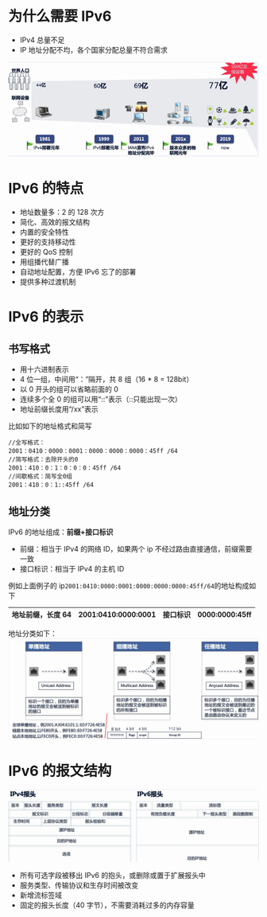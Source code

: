 # 为什么需要 IPv6

- IPv4 总量不足
- IP 地址分配不均，各个国家分配总量不符合需求

![Alt text](IPv6%E7%AE%80%E4%BB%8B.assets/image.png)

# IPv6 的特点

- 地址数量多：2 的 128 次方
- 简化、高效的报文结构
- 内置的安全特性
- 更好的支持移动性
- 更好的 QoS 控制
- 用组播代替广播
- 自动地址配置，方便 IPv6 忘了的部署
- 提供多种过渡机制

# IPv6 的表示

## 书写格式

- 用十六进制表示
- 4 位一组，中间用“：”隔开，共 8 组（16 \* 8 = 128bit）
- 以 0 开头的组可以省略前面的 0
- 连续多个全 0 的组可以用“::”表示（::只能出现一次）
- 地址前缀长度用“/xx”表示

比如如下的地址格式和简写

```
//全写格式：
2001：0410：0000：0001：0000：0000：0000：45ff /64
//简写格式：去除开头的0
2001：410：0：1：0：0：0：45ff /64
//间歇格式：简写全0组
2001：410：0：1::45ff /64
```

## 地址分类

IPv6 的地址组成：**前缀+接口标识**

- 前缀：相当于 IPv4 的网络 ID，如果两个 ip 不经过路由直接通信，前缀需要一致
- 接口标识：相当于 IPv4 的主机 ID

例如上面例子的 ip`2001:0410:0000:0001:0000:0000:0000:45ff/64`的地址构成如下

| 地址前缀，长度 64 | 2001:0410:0000:0001 | 接口标识 | 0000:0000:45ff |
| ----------------- | ------------------- | -------- | -------------- |

地址分类如下：
![Alt text](IPv6%E7%AE%80%E4%BB%8B.assets/image-1.png)

# IPv6 的报文结构

![Alt text](IPv6%E7%AE%80%E4%BB%8B.assets/image-2.png)

- 所有可选字段被移出 IPv6 的抱头，或删除或置于扩展报头中
- 服务类型、传输协议和生存时间被改变
- 新增流标签域
- 固定的报头长度（40 字节），不需要消耗过多的内存容量
